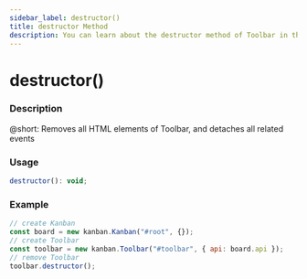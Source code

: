 ```yaml
---
sidebar_label: destructor()
title: destructor Method
description: You can learn about the destructor method of Toolbar in the documentation of the DHTMLX JavaScript Kanban library. Browse developer guides and API reference, try out code examples and live demos, and download a free 30-day evaluation version of DHTMLX Kanban.
---
```


# destructor()

### Description

@short: Removes all HTML elements of Toolbar, and detaches all related events

### Usage

~~~jsx {}
destructor(): void;
~~~

### Example

~~~jsx {6}
// create Kanban
const board = new kanban.Kanban("#root", {});
// create Toolbar
const toolbar = new kanban.Toolbar("#toolbar", { api: board.api });
// remove Toolbar
toolbar.destructor();
~~~
